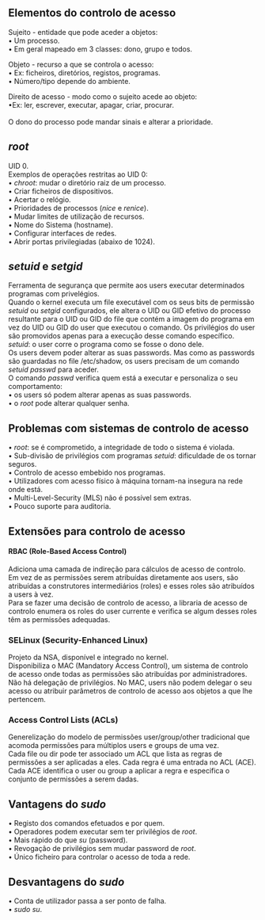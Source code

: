 ## Elementos do controlo de acesso
Sujeito - entidade que pode aceder a objetos: <br />
• Um processo. <br />
• Em geral mapeado em 3 classes: dono, grupo e todos. <br />

Objeto - recurso a que se controla o acesso: <br />
• Ex: ficheiros, diretórios, registos, programas. <br />
• Número/tipo depende do ambiente. <br />

Direito de acesso - modo como o sujeito acede ao objeto: <br />
•Ex: ler, escrever, executar, apagar, criar, procurar.
<br />
<br />
O dono do processo pode mandar sinais e alterar a prioridade.

## *root*
UID 0.
<br />
Exemplos de operações restritas ao UID 0: <br />
• *chroot*: mudar o diretório raiz de um processo. <br />
• Criar ficheiros de dispositivos. <br />
• Acertar o relógio. <br />
• Prioridades de processos (*nice* e *renice*). <br />
• Mudar limites de utilização de recursos. <br />
• Nome do Sistema (hostname). <br />
• Configurar interfaces de redes. <br />
• Abrir portas privilegiadas (abaixo de 1024).

## *setuid* e *setgid*
Ferramenta de segurança que permite aos users executar determinados programas com privelégios.
<br />
Quando o kernel executa um file executável com os seus bits de permissão *setuid* ou *setgid* configurados, ele altera o UID ou GID efetivo do processo resultante para o UID ou GID do file que contém a imagem do programa em vez do UID ou GID do user que executou o comando. Os privilégios do user são promovidos apenas para a execução desse comando específico.
<br />
*setuid*: o user corre o programa como se fosse o dono dele.
<br />
Os users devem poder alterar as suas passwords. Mas como as passwords são guardadas no file /etc/shadow, os users precisam de um comando *setuid* *passwd* para aceder.
<br />
O comando *passwd* verifica quem está a executar e personaliza o seu comportamento: <br />
• os users só podem alterar apenas as suas passwords. <br />
• o *root* pode alterar qualquer senha. <br />

## Problemas com sistemas de controlo de acesso
• *root*: se é comprometido, a integridade de todo o sistema é violada.
<br />
• Sub-divisão de privilégios com programas *setuid*: dificuldade de os tornar seguros.
<br />
• Controlo de acesso embebido nos programas.
<br />
• Utilizadores com acesso físico à máquina tornam-na insegura na rede onde está.
<br />
• Multi-Level-Security (MLS) não é possível sem extras.
<br />
• Pouco suporte para auditoria.

## Extensões para controlo de acesso
#### RBAC (Role-Based Access Control)
Adiciona uma camada de indireção para cálculos de acesso de controlo.
<br />
Em vez de as permissões serem atribuídas diretamente aos users, são atribuídas a construtores intermediários (roles) e esses roles são atribuídos a users à vez.
<br />
Para se fazer uma decisão de controlo de acesso, a libraria de acesso de controlo enumera os roles do user currente e verifica se algum desses roles têm as permissões adequadas.

### SELinux (Security-Enhanced Linux)
Projeto da NSA, disponível e integrado no kernel.
<br />
Disponibiliza o MAC (Mandatory Access Control), um sistema de controlo de acesso onde todas as permissões são atribuídas por administradores.
<br />
Não há delegação de privilégios. No MAC, users não podem delegar o seu acesso ou atribuir parâmetros de controlo de acesso aos objetos a que lhe pertencem.

### Access Control Lists (ACLs)
Generelização do modelo de permissões user/group/other tradicional que acomoda permissões para múltiplos users e groups de uma vez.
<br />
Cada file ou dir pode ter associado um ACL que lista as regras de permissões a ser aplicadas a eles. Cada regra é uma entrada no ACL (ACE).
<br />
Cada ACE identifica o user ou group a aplicar a regra e especifica o conjunto de permissões a serem dadas.

## Vantagens do *sudo*
• Registo dos comandos efetuados e por quem. <br />
• Operadores podem executar sem ter privilégios de *root*. <br />
• Mais rápido do que *su* (password). <br />
• Revogação de privilégios sem mudar password de *root*. <br />
• Único ficheiro para controlar o acesso de toda a rede. <br />

## Desvantagens do *sudo*
• Conta de utilizador passa a ser ponto de falha. <br />
• *sudo su*.
